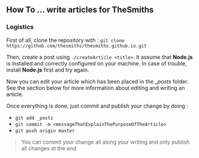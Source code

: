 ## How To ...  write articles for TheSmiths

### Logistics
First of all, clone the repository with : `git clone
https://github.com/thesmiths/thesmiths.github.io.git`

Then, create a post using `./createArticle <title>`. It assume that **Node.js** is installed and
correctly configured on your machine. In case of trouble, install **Node.js** first and try again.

Now you can edit your article which has been placed in the *_posts* folder. See the section below
for more information about editing and writing an article. 

Once everything is done, just commit and publish your change by doing :

- `git add _posts`
- `git commit -m <messageThatExplainThePurposeOfTheArticle>`
- `git push origin master`

> You can commit your change all along your writing and only publish all changes at the end.





